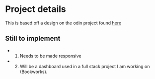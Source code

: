 # Project details 

This is based off a design on the odin project found [here](`https://www.theodinproject.com/lessons/node-path-intermediate-html-and-css-admin-dashboard`)


## Still to implement
- 1. Needs to be made responsive 
- 2. Will be a dashboard used in a full stack project I am working on (Bookworks).
